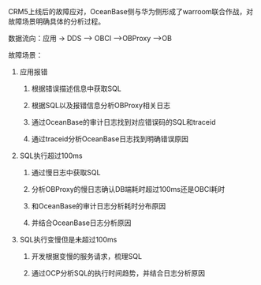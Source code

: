 CRM5上线后的故障应对，OceanBase侧与华为侧形成了warroom联合作战，对故障场景明确具体的分析过程。

数据流向：应用 -> DDS --> OBCI -->OBProxy -->OB

故障场景：

1. 应用报错
   
   1. 根据错误描述信息中获取SQL
   
   2. 根据SQL以及报错信息分析OBProxy相关日志
   
   3. 通过OceanBase的审计日志找到对应错误码的SQL和traceid
   
   4. 通过traceid分析OceanBase日志找到明确错误原因

2. SQL执行超过100ms
   
   1. 通过慢日志中获取SQL
   
   2. 分析OBProxy的慢日志确认DB端耗时超过100ms还是OBCI耗时
   
   3. 和OceanBase的审计日志分析耗时分布原因
   
   4. 并结合OceanBase日志分析原因

3. SQL执行变慢但是未超过100ms
   
   1. 开发根据变慢的服务请求，梳理SQL
   
   2. 通过OCP分析SQL的执行时间趋势，并结合日志分析原因
